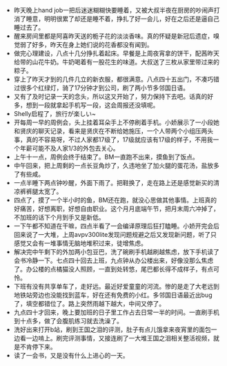 - 昨天晚上hand job一把后迷迷糊糊快要睡着，又被大叔半夜在厨房的吵闹声打消了睡意，明明很累了却还是睡不着，挣扎了好一会儿，好在之后还是逼自己睡过去了。
- 醒来房间里都是阿喜昨天送的栀子花的淡淡香味。真的怀疑是新冠后遗症，嗅觉弱了好多，昨天在身上她们说的花香都没有闻到。
- 做完心理建设，八点十几分挣扎着起床。早餐是上周夜宵拿的饼干，配茜昨天给带的山花牛奶。牛奶喝着有一股花生的味道。大叔送了三枚从家里带过来的粽子。
- 穿上了昨天才到的几件几立的新衣服，都很满意。八点四十五出门，不凑巧错过很多个红绿灯，骑了17分钟才到公司，刷了两小节多邻国日语。
- 又有了及时记录一天的念头，所以这又开始了，努力保持下去吧。话真的好多，想到一段就拿起手机写一段，这会周报还没填呢。
- Shelly启程了，旅行が楽しい~
- 开每周一早的周例会，头上挂着耳朵手上不停刷着手机。小娇展示了一小段她和贤庆的聊天记录，看来是贤庆在不断给她施压，一个人带两个小组压两头事，真的不容易呀，不过人家都17级了，17级就应该有17级的样子，不用我一个年薪可能不及人家1/3的外包去关心。
- 上午十一点，周例会终于结束了。BM一直跑不出来，摸鱼到了饭点。
- 中午回来，把上周剩的一点长豆角炒了，久违地坐了加火腿的蛋花汤，盐放多了有些咸。
- 一点半睡下两点钟吵醒，外面下雨了。把鞋换了，走在路上还是感觉新买的清凉裤裤腿太宽了。
- 四点了，摸了一个半小时的鱼，BM还在跑，就没心思做其他事情。上班真的好痛苦，好想离职，好想自由职业。这个月月底端午节，把月末周六冲掉了，不加班的话下个月到手又是新低。
- 一下午都不知道在干嘛，四点半看了一会编译原理后狂打瞌睡。小娇开完会后回来说了一大堆，上周avpv300lite发现问题规避之后又发现新问题，听了只感觉又会有一堆事情无脑地堆积过来，徒增焦虑。
- 解决完中午剩下的外加两小包豆巴，洗了碗刷手机越刷越焦虑，放下手机读了会书冷静一下。七点四十回去上班，九点钟从办公楼出来，好像没那么焦虑了。办公楼的点橘猫没人照顾，一直到处转悠，尾巴都长得不成样子，有点可怜。
- 下班有没有共享单车了，走好远。最近好爱童童的河流。惨的是走了大老远到地铁站旁边也没能找到蓝车，好在还有免费的小红。多邻国日语最近出bug了，填空都错位了。路上突然雨越下越大，中间又停了。
- 九点四十才回来，晚上要加班的日子里工作占去日常一半的时间。一直刷手机到十点多，做了会腹肌练习就去洗澡了。
- 洗好出来打开b站，刷到王国之泪的评测，肚子有点儿饿拿来夜宵里的面包一边看一边啃上。刷完评测事情，又接连刷了一大堆王国之泪相关整活视频，就是不肯停下来。
- 读了一会书，又是没有什么上进心的一天。